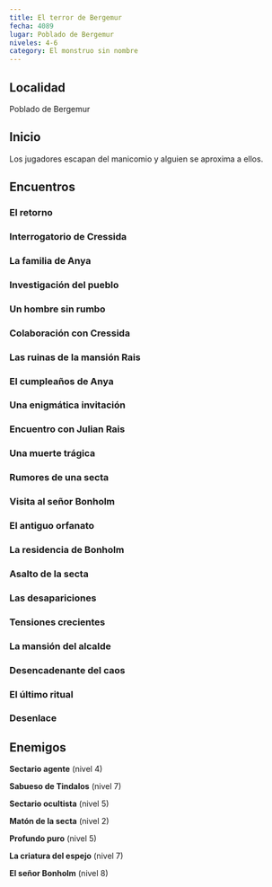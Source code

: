 ```yaml
---
title: El terror de Bergemur
fecha: 4089
lugar: Poblado de Bergemur
niveles: 4-6
category: El monstruo sin nombre
---
```


## Localidad

Poblado de Bergemur

## Inicio

Los jugadores escapan del manicomio y alguien se aproxima a ellos.

## Encuentros

### El retorno

### Interrogatorio de Cressida

### La familia de Anya

### Investigación del pueblo

### Un hombre sin rumbo

### Colaboración con Cressida

### Las ruinas de la mansión Rais

### El cumpleaños de Anya

### Una enigmática invitación

### Encuentro con Julian Rais

### Una muerte trágica

### Rumores de una secta

### Visita al señor Bonholm

### El antiguo orfanato

### La residencia de Bonholm

### Asalto de la secta

### Las desapariciones

### Tensiones crecientes

### La mansión del alcalde

### Desencadenante del caos

### El último ritual

### Desenlace

## Enemigos

**Sectario agente** (nivel 4)

**Sabueso de Tindalos** (nivel 7)

**Sectario ocultista** (nivel 5)

**Matón de la secta** (nivel 2)

**Profundo puro** (nivel 5)

**La criatura del espejo** (nivel 7)

**El señor Bonholm** (nivel 8)